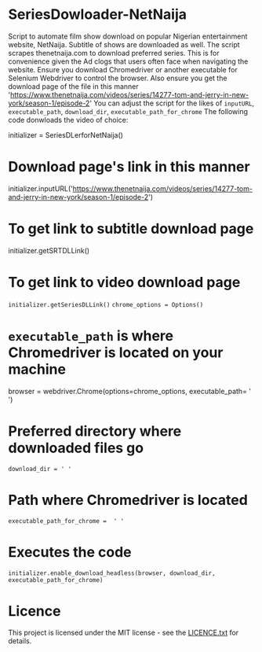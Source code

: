 # SeriesDowloader-NetNaija
Script to automate film show download on popular Nigerian entertainment website, NetNaija. Subtitle of shows are downloaded as well.
The script scrapes thenetnaija.com to download  preferred series. This is for convenience given the Ad clogs that users often face when navigating the website.
Ensure you download Chromedriver or another executable for Selenium Webdriver to control the browser.
Also ensure you get the download page of the file in this manner 'https://www.thenetnaija.com/videos/series/14277-tom-and-jerry-in-new-york/season-1/episode-2'
You can adjust the script for the likes of `inputURL`, `executable_path`, `download_dir`, `executable_path_for_chrome`
The following code donwloads the video of choice:

initializer = SeriesDLerforNetNaija()
# Download page's link in this manner
initializer.inputURL('https://www.thenetnaija.com/videos/series/14277-tom-and-jerry-in-new-york/season-1/episode-2')
# To get link to subtitle download page
initializer.getSRTDLLink()
# To get link to video download page
`initializer.getSeriesDLLink()`
`chrome_options = Options()`

# `executable_path` is where Chromedriver is located on your machine
browser = webdriver.Chrome(options=chrome_options, executable_path= ' ')

 # Preferred directory where downloaded files go
`download_dir = ' '`

# Path where Chromedriver is located
`executable_path_for_chrome =  ' '`

# Executes the code
`initializer.enable_download_headless(browser, download_dir, executable_path_for_chrome)`
# Licence
This project is licensed under the MIT license - see the [LICENCE.txt](https://github.com/Dzhud/SeriesDowloader-NetNaija/blob/main/LICENSE.txt) for details.
